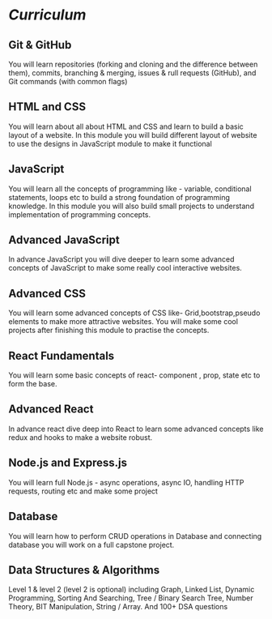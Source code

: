 # ***Curriculum***

## Git & GitHub

You will learn repositories (forking and cloning and the difference between them), commits, branching & merging, issues & rull requests (GitHub), and Git commands (with common flags)

## HTML and CSS

You will learn about all about HTML and CSS and learn to build a basic layout of a website. In this module you will build different layout of website to use the designs in JavaScript module to make it functional

## JavaScript

You will learn all the concepts of programming like - variable, conditional statements, loops etc to build a strong foundation of programming knowledge. In this module you will also build small projects to understand implementation of programming concepts. 


## Advanced JavaScript

In advance JavaScript you will dive deeper to learn some advanced concepts of JavaScript to make some really cool interactive websites.

## Advanced CSS

You will learn some advanced concepts of CSS like- Grid,bootstrap,pseudo elements to make more attractive websites. You will make some cool projects after finishing this module to practise the concepts.

## React Fundamentals 

You will learn some basic concepts of react- component , prop, state etc to form the base.

## Advanced React

In advance react dive deep into React to learn some advanced concepts like redux and hooks to make a website robust.

## Node.js and Express.js
You will learn full Node.js - async operations, async IO, handling HTTP requests, routing etc and make some project

## Database
You will learn how to perform CRUD operations in Database and connecting database you will work on a full capstone project.

## Data Structures & Algorithms
Level 1 & level 2 (level 2 is optional) including Graph, Linked List, Dynamic Programming, Sorting And Searching, Tree / Binary Search Tree, Number Theory, BIT Manipulation, String / Array. And 100+ DSA questions 

